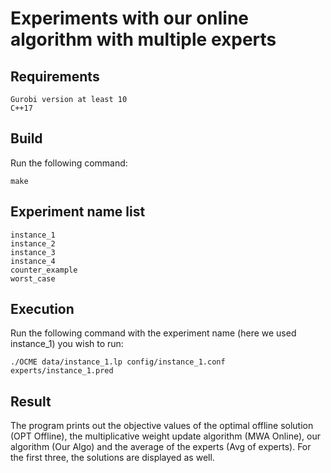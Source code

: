 # Experiments with our online algorithm with multiple experts

## Requirements

    Gurobi version at least 10
    C++17

## Build

Run the following command:

    make

## Experiment name list

    instance_1
    instance_2
    instance_3
    instance_4
    counter_example
    worst_case

## Execution

Run the following command with the experiment name (here we used instance_1) you wish to run:

    ./OCME data/instance_1.lp config/instance_1.conf experts/instance_1.pred

## Result

The program prints out the objective values of the optimal offline solution (OPT Offline), the multiplicative weight update algorithm (MWA Online), our algorithm (Our Algo) and the average of the experts (Avg of experts). For the first three, the solutions are displayed as well.
